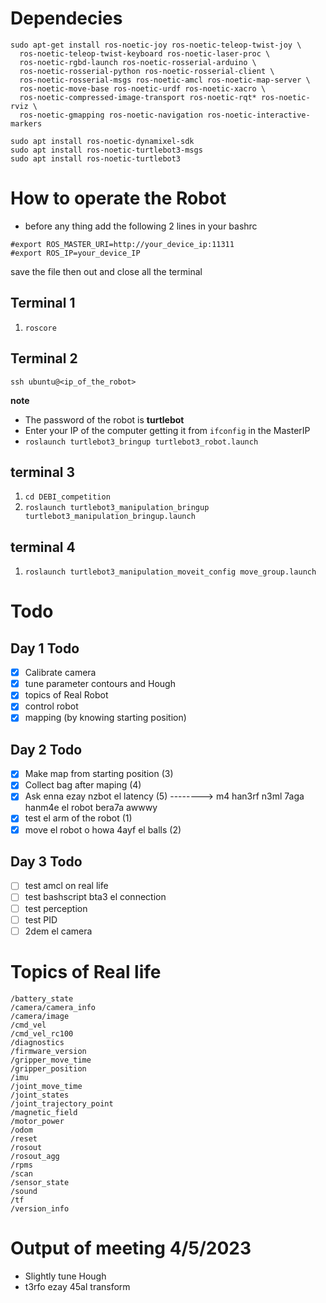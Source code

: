# Dependecies
 
```
sudo apt-get install ros-noetic-joy ros-noetic-teleop-twist-joy \
  ros-noetic-teleop-twist-keyboard ros-noetic-laser-proc \
  ros-noetic-rgbd-launch ros-noetic-rosserial-arduino \
  ros-noetic-rosserial-python ros-noetic-rosserial-client \
  ros-noetic-rosserial-msgs ros-noetic-amcl ros-noetic-map-server \
  ros-noetic-move-base ros-noetic-urdf ros-noetic-xacro \
  ros-noetic-compressed-image-transport ros-noetic-rqt* ros-noetic-rviz \
  ros-noetic-gmapping ros-noetic-navigation ros-noetic-interactive-markers
```
```
sudo apt install ros-noetic-dynamixel-sdk
sudo apt install ros-noetic-turtlebot3-msgs
sudo apt install ros-noetic-turtlebot3
```
# How to operate the Robot
* before any thing add the following 2 lines in your bashrc
```
#export ROS_MASTER_URI=http://your_device_ip:11311
#export ROS_IP=your_device_IP
```
save the file then out and close all the terminal  

## Terminal 1
1. ```roscore```
## Terminal 2
```
ssh ubuntu@<ip_of_the_robot>
```
**note**
* The password of the robot is **turtlebot**
* Enter your IP of the computer getting it from ```ifconfig``` in the MasterIP
* ```roslaunch turtlebot3_bringup turtlebot3_robot.launch```
## terminal 3
1. ```cd DEBI_competition```
2. ```roslaunch turtlebot3_manipulation_bringup turtlebot3_manipulation_bringup.launch```
## terminal 4
1. ```roslaunch turtlebot3_manipulation_moveit_config move_group.launch```


# Todo
## Day 1 Todo
- [x]  Calibrate camera
- [x]  tune parameter contours and Hough
- [x]  topics of Real Robot
- [x]  control robot
- [x]  mapping (by knowing starting position)
## Day 2 Todo
- [x] Make map from starting position (3)
- [x] Collect bag after maping (4)
- [x] Ask enna ezay nzbot el latency (5) --------> m4 han3rf n3ml 7aga hanm4e el robot bera7a awwwy
- [x] test el arm of the robot (1) 
- [x] move el robot o howa 4ayf el balls (2) 
## Day 3 Todo
- [ ] test amcl on real life
- [ ] test bashscript bta3 el connection 
- [ ] test perception  
- [ ] test PID
- [ ] 2dem el camera 
# Topics of Real life
```
/battery_state
/camera/camera_info
/camera/image
/cmd_vel
/cmd_vel_rc100
/diagnostics
/firmware_version
/gripper_move_time
/gripper_position
/imu
/joint_move_time
/joint_states
/joint_trajectory_point
/magnetic_field
/motor_power
/odom
/reset
/rosout
/rosout_agg
/rpms
/scan
/sensor_state
/sound
/tf
/version_info

```
# Output of meeting 4/5/2023
 * Slightly tune Hough 
 * t3rfo ezay 45al transform 
# 
